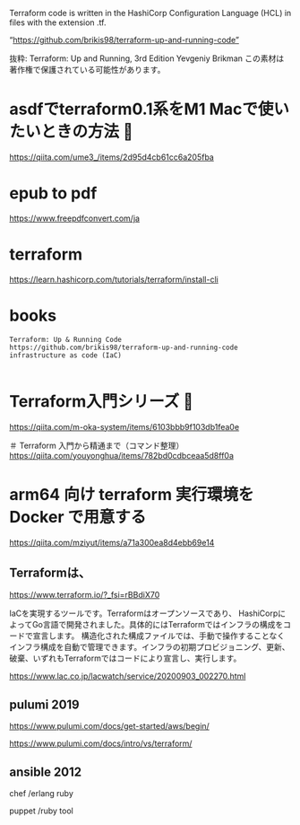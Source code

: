 Terraform code is written in the HashiCorp Configuration Language (HCL) in files with the extension .tf.

“https://github.com/brikis98/terraform-up-and-running-code”

抜粋:
Terraform: Up and Running, 3rd Edition
Yevgeniy Brikman
この素材は著作権で保護されている可能性があります。

# asdfでterraform0.1系をM1 Macで使いたいときの方法 🔴
https://qiita.com/ume3_/items/2d95d4cb61cc6a205fba

# epub to pdf
https://www.freepdfconvert.com/ja


# terraform
https://learn.hashicorp.com/tutorials/terraform/install-cli

# books
```
Terraform: Up & Running Code
https://github.com/brikis98/terraform-up-and-running-code
infrastructure as code (IaC) 


```
# Terraform入門シリーズ 🔴
https://qiita.com/m-oka-system/items/6103bbb9f103db1fea0e

＃ Terraform 入門から精通まで（コマンド整理）
https://qiita.com/youyonghua/items/782bd0cdbceaa5d8ff0a


# arm64 向け terraform 実行環境を Docker で用意する
https://qiita.com/mziyut/items/a71a300ea8d4ebb69e14


## Terraformは、
https://www.terraform.io/?_fsi=rBBdiX70

IaCを実現するツールです。Terraformはオープンソースであり、
HashiCorpによってGo言語で開発されました。具体的にはTerraformではインフラの構成をコードで宣言します。
構造化された構成ファイルでは、手動で操作することなくインフラ構成を自動で管理できます。インフラの初期プロビジョニング、更新、破棄、いずれもTerraformではコードにより宣言し、実行します。

https://www.lac.co.jp/lacwatch/service/20200903_002270.html

## pulumi 2019
https://www.pulumi.com/docs/get-started/aws/begin/

https://www.pulumi.com/docs/intro/vs/terraform/

## ansible 2012

chef /erlang ruby

puppet /ruby tool
